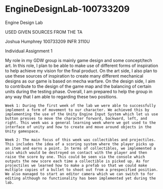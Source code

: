 # EngineDesignLab-100733209
Engine Design Lab

USED GIVEN SOURCES FROM THE TA


Joshua Humphrey
100733209
INFR 3110U

Individual Assignment 1

My role in my GDW group is mainly game design and some concept/tech art. In this role, I plan to be able to make use of different forms of inspiration to help achieve my vision for the final product. On the art side, I also plan to use these sources of inspiration to create many different mechanical designs as our game is based on mecha warfare. On the design side, I aim to contribute to the design of the game map and the balancing of certain units during the testing phase. Overall, I am prepared to help the group in any way that I am able to regarding these two positions.

	Week 1: During the first week of the lab we were able to successfully implement a form of movement to our character. We achieved this by implementing the use of the Unity Engine Input System which let us use button presses to move the character forward, backward, left, and right. This week was a general learning week where we got used to the interface of unity and how to create and move around objects in the Unity gamespace.

	Week 2: The main focus of this week was collectibles and projectiles. This includes the idea of a scoring system where the player picks up an item and earns a point. In terms of collectibles, we implemented a coin which would be destroyed on contact with the player and then raise the score by one. This could be seen via the console which outputs the new score each time a collectible is picked up. As for projectiles we learned how to make a prefab so that we could make multiple copies of a bullet to shoot out from a prespecified position. We also managed to start an editor camera which we can switch to for editing although no functionality has been implemented yet during the lab. 
